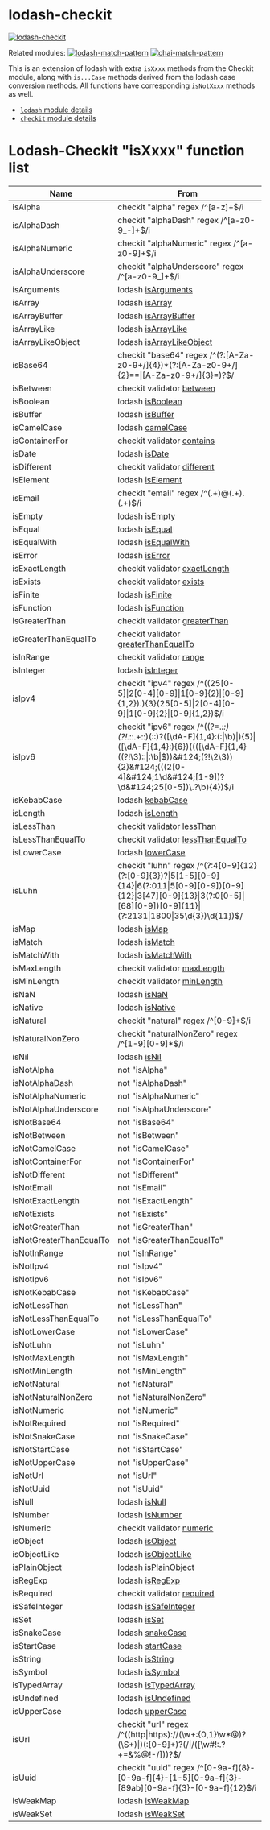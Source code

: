 # lodash-checkit

[![lodash-checkit](https://img.shields.io/npm/v/lodash-checkit.svg)](https://www.npmjs.com/package/lodash-checkit)

Related modules: [![lodash-match-pattern](https://img.shields.io/npm/v/lodash-match-pattern.svg?label=lodash-match-pattern)](https://www.npmjs.com/package/lodash-match-pattern)
[![chai-match-pattern](https://img.shields.io/npm/v/chai-match-pattern.svg?label=chai-match-pattern)](https://www.npmjs.com/package/chai-match-pattern)


This is an extension of lodash with extra `isXxxx` methods from the Checkit module, along with `is...Case` methods derived from the lodash case conversion methods. All functions have corresponding `isNotXxxx` methods as well.

- [`lodash` module details](https://lodash.com/docs)
- [`checkit` module details](https://github.com/tgriesser/checkit)

# Lodash-Checkit "isXxxx" function list
| Name | From |
| ---  | ---  |
| isAlpha | checkit "alpha" regex /^[a-z]+$/i |
| isAlphaDash | checkit "alphaDash" regex /^[a-z0-9_\-]+$/i |
| isAlphaNumeric | checkit "alphaNumeric" regex /^[a-z0-9]+$/i |
| isAlphaUnderscore | checkit "alphaUnderscore" regex /^[a-z0-9_]+$/i |
| isArguments | lodash [isArguments](https://lodash.com/docs/#isArguments) |
| isArray | lodash [isArray](https://lodash.com/docs/#isArray) |
| isArrayBuffer | lodash [isArrayBuffer](https://lodash.com/docs/#isArrayBuffer) |
| isArrayLike | lodash [isArrayLike](https://lodash.com/docs/#isArrayLike) |
| isArrayLikeObject | lodash [isArrayLikeObject](https://lodash.com/docs/#isArrayLikeObject) |
| isBase64 | checkit "base64" regex /^(?:[A-Za-z0-9+\/]{4})*(?:[A-Za-z0-9+\/]{2}==&#124;[A-Za-z0-9+\/]{3}=)?$/ |
| isBetween | checkit validator [between](https://github.com/tgriesser/checkit#available-validators) |
| isBoolean | lodash [isBoolean](https://lodash.com/docs/#isBoolean) |
| isBuffer | lodash [isBuffer](https://lodash.com/docs/#isBuffer) |
| isCamelCase | lodash [camelCase](https://lodash.com/docs/#camelCase) |
| isContainerFor | checkit validator [contains](https://github.com/tgriesser/checkit#available-validators) |
| isDate | lodash [isDate](https://lodash.com/docs/#isDate) |
| isDifferent | checkit validator [different](https://github.com/tgriesser/checkit#available-validators) |
| isElement | lodash [isElement](https://lodash.com/docs/#isElement) |
| isEmail | checkit "email" regex /^(.+)@(.+)\.(.+)$/i |
| isEmpty | lodash [isEmpty](https://lodash.com/docs/#isEmpty) |
| isEqual | lodash [isEqual](https://lodash.com/docs/#isEqual) |
| isEqualWith | lodash [isEqualWith](https://lodash.com/docs/#isEqualWith) |
| isError | lodash [isError](https://lodash.com/docs/#isError) |
| isExactLength | checkit validator [exactLength](https://github.com/tgriesser/checkit#available-validators) |
| isExists | checkit validator [exists](https://github.com/tgriesser/checkit#available-validators) |
| isFinite | lodash [isFinite](https://lodash.com/docs/#isFinite) |
| isFunction | lodash [isFunction](https://lodash.com/docs/#isFunction) |
| isGreaterThan | checkit validator [greaterThan](https://github.com/tgriesser/checkit#available-validators) |
| isGreaterThanEqualTo | checkit validator [greaterThanEqualTo](https://github.com/tgriesser/checkit#available-validators) |
| isInRange | checkit validator [range](https://github.com/tgriesser/checkit#available-validators) |
| isInteger | lodash [isInteger](https://lodash.com/docs/#isInteger) |
| isIpv4 | checkit "ipv4" regex /^((25[0-5]&#124;2[0-4][0-9]&#124;1[0-9]{2}&#124;[0-9]{1,2})\.){3}(25[0-5]&#124;2[0-4][0-9]&#124;1[0-9]{2}&#124;[0-9]{1,2})$/i |
| isIpv6 | checkit "ipv6" regex /^((?=.*::)(?!.*::.+::)(::)?([\dA-F]{1,4}:(:&#124;\b)&#124;){5}&#124;([\dA-F]{1,4}:){6})((([\dA-F]{1,4}((?!\3)::&#124;:\b&#124;$))&#124;(?!\2\3)){2}&#124;(((2[0-4]&#124;1\d&#124;[1-9])?\d&#124;25[0-5])\.?\b){4})$/i |
| isKebabCase | lodash [kebabCase](https://lodash.com/docs/#kebabCase) |
| isLength | lodash [isLength](https://lodash.com/docs/#isLength) |
| isLessThan | checkit validator [lessThan](https://github.com/tgriesser/checkit#available-validators) |
| isLessThanEqualTo | checkit validator [lessThanEqualTo](https://github.com/tgriesser/checkit#available-validators) |
| isLowerCase | lodash [lowerCase](https://lodash.com/docs/#lowerCase) |
| isLuhn | checkit "luhn" regex /^(?:4[0-9]{12}(?:[0-9]{3})?&#124;5[1-5][0-9]{14}&#124;6(?:011&#124;5[0-9][0-9])[0-9]{12}&#124;3[47][0-9]{13}&#124;3(?:0[0-5]&#124;[68][0-9])[0-9]{11}&#124;(?:2131&#124;1800&#124;35\d{3})\d{11})$/ |
| isMap | lodash [isMap](https://lodash.com/docs/#isMap) |
| isMatch | lodash [isMatch](https://lodash.com/docs/#isMatch) |
| isMatchWith | lodash [isMatchWith](https://lodash.com/docs/#isMatchWith) |
| isMaxLength | checkit validator [maxLength](https://github.com/tgriesser/checkit#available-validators) |
| isMinLength | checkit validator [minLength](https://github.com/tgriesser/checkit#available-validators) |
| isNaN | lodash [isNaN](https://lodash.com/docs/#isNaN) |
| isNative | lodash [isNative](https://lodash.com/docs/#isNative) |
| isNatural | checkit "natural" regex /^[0-9]+$/i |
| isNaturalNonZero | checkit "naturalNonZero" regex /^[1-9][0-9]*$/i |
| isNil | lodash [isNil](https://lodash.com/docs/#isNil) |
| isNotAlpha | not "isAlpha" |
| isNotAlphaDash | not "isAlphaDash" |
| isNotAlphaNumeric | not "isAlphaNumeric" |
| isNotAlphaUnderscore | not "isAlphaUnderscore" |
| isNotBase64 | not "isBase64" |
| isNotBetween | not "isBetween" |
| isNotCamelCase | not "isCamelCase" |
| isNotContainerFor | not "isContainerFor" |
| isNotDifferent | not "isDifferent" |
| isNotEmail | not "isEmail" |
| isNotExactLength | not "isExactLength" |
| isNotExists | not "isExists" |
| isNotGreaterThan | not "isGreaterThan" |
| isNotGreaterThanEqualTo | not "isGreaterThanEqualTo" |
| isNotInRange | not "isInRange" |
| isNotIpv4 | not "isIpv4" |
| isNotIpv6 | not "isIpv6" |
| isNotKebabCase | not "isKebabCase" |
| isNotLessThan | not "isLessThan" |
| isNotLessThanEqualTo | not "isLessThanEqualTo" |
| isNotLowerCase | not "isLowerCase" |
| isNotLuhn | not "isLuhn" |
| isNotMaxLength | not "isMaxLength" |
| isNotMinLength | not "isMinLength" |
| isNotNatural | not "isNatural" |
| isNotNaturalNonZero | not "isNaturalNonZero" |
| isNotNumeric | not "isNumeric" |
| isNotRequired | not "isRequired" |
| isNotSnakeCase | not "isSnakeCase" |
| isNotStartCase | not "isStartCase" |
| isNotUpperCase | not "isUpperCase" |
| isNotUrl | not "isUrl" |
| isNotUuid | not "isUuid" |
| isNull | lodash [isNull](https://lodash.com/docs/#isNull) |
| isNumber | lodash [isNumber](https://lodash.com/docs/#isNumber) |
| isNumeric | checkit validator [numeric](https://github.com/tgriesser/checkit#available-validators) |
| isObject | lodash [isObject](https://lodash.com/docs/#isObject) |
| isObjectLike | lodash [isObjectLike](https://lodash.com/docs/#isObjectLike) |
| isPlainObject | lodash [isPlainObject](https://lodash.com/docs/#isPlainObject) |
| isRegExp | lodash [isRegExp](https://lodash.com/docs/#isRegExp) |
| isRequired | checkit validator [required](https://github.com/tgriesser/checkit#available-validators) |
| isSafeInteger | lodash [isSafeInteger](https://lodash.com/docs/#isSafeInteger) |
| isSet | lodash [isSet](https://lodash.com/docs/#isSet) |
| isSnakeCase | lodash [snakeCase](https://lodash.com/docs/#snakeCase) |
| isStartCase | lodash [startCase](https://lodash.com/docs/#startCase) |
| isString | lodash [isString](https://lodash.com/docs/#isString) |
| isSymbol | lodash [isSymbol](https://lodash.com/docs/#isSymbol) |
| isTypedArray | lodash [isTypedArray](https://lodash.com/docs/#isTypedArray) |
| isUndefined | lodash [isUndefined](https://lodash.com/docs/#isUndefined) |
| isUpperCase | lodash [upperCase](https://lodash.com/docs/#upperCase) |
| isUrl | checkit "url" regex /^((http&#124;https):\/\/(\w+:{0,1}\w*@)?(\S+)&#124;)(:[0-9]+)?(\/&#124;\/([\w#!:.?+=&%@!\-\/]))?$/ |
| isUuid | checkit "uuid" regex /^[0-9a-f]{8}-[0-9a-f]{4}-[1-5][0-9a-f]{3}-[89ab][0-9a-f]{3}-[0-9a-f]{12}$/i |
| isWeakMap | lodash [isWeakMap](https://lodash.com/docs/#isWeakMap) |
| isWeakSet | lodash [isWeakSet](https://lodash.com/docs/#isWeakSet) |
